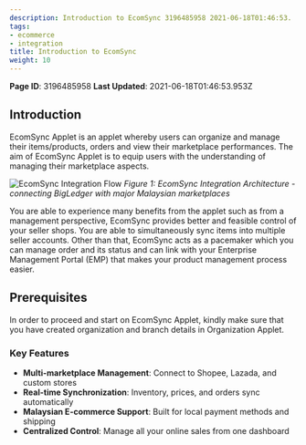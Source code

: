```yaml
---
description: Introduction to EcomSync 3196485958 2021-06-18T01:46:53.
tags:
- ecommerce
- integration
title: Introduction to EcomSync
weight: 10
---
```


**Page ID**: 3196485958
**Last Updated**: 2021-06-18T01:46:53.953Z
## Introduction 

EcomSync Applet is an applet whereby users can organize and manage their items/products, orders and view their marketplace performances. The aim of EcomSync Applet is to equip users with the understanding of managing their marketplace aspects.

![EcomSync Integration Flow](/diagrams/ecomsync-integration-flow.svg)
*Figure 1: EcomSync Integration Architecture - connecting BigLedger with major Malaysian marketplaces*

You are able to experience many benefits from the applet such as from a management perspective, EcomSync provides better and feasible control of your seller shops. You are able to simultaneously sync items into multiple seller accounts. Other than that, EcomSync acts as a pacemaker which you can manage order and its status and can link with your Enterprise Management Portal (EMP) that makes your product management process easier.

## Prerequisites

In order to proceed and start on EcomSync Applet, kindly make sure that you have created organization and branch details in Organization Applet.

### Key Features

- **Multi-marketplace Management**: Connect to Shopee, Lazada, and custom stores
- **Real-time Synchronization**: Inventory, prices, and orders sync automatically
- **Malaysian E-commerce Support**: Built for local payment methods and shipping
- **Centralized Control**: Manage all your online sales from one dashboard